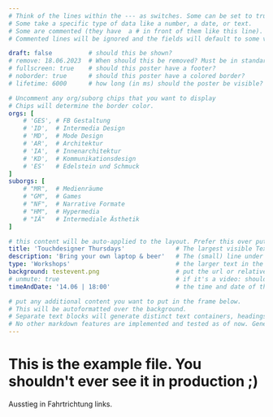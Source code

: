 ```yaml
---
# Think of the lines within the --- as switches. Some can be set to true or false like a light switch
# Some take a specific type of data like a number, a date, or text.
# Some are commented (they have  a # in front of them like this line). Remove the # to make them do something.
# Commented lines will be ignored and the fields will default to some value defined in code. 

draft: false          # should this be shown?
# remove: 18.06.2023  # When should this be removed? Must be in standard german date format (dd.mm.yyyy)
# fullscreen: true    # should this poster have a footer? 
# noborder: true      # should this poster have a colored border?
# lifetime: 6000      # how long (in ms) should the poster be visible?

# Uncomment any org/suborg chips that you want to display
# Chips will determine the border color.
orgs: [ 
    # 'GES', # FB Gestaltung
    # 'ID',  # Intermedia Design
    # 'MD',  # Mode Design
    # 'AR',  # Architektur
    # 'IA',  # Innenarchitektur
    # 'KD',  # Kommunikationsdesign
    # 'ES'   # Edelstein und Schmuck
]
suborgs: [
    # "MR",  # Medienräume
    # "GM",  # Games
    # "NF",  # Narrative Formate
    # "HM",  # Hypermedia
    # "IÄ"   # Intermediale Ästhetik
]

# this content will be auto-applied to the layout. Prefer this over putting info in the markdown!
title: 'Touchdesigner Thursdays'              # The largest visible Text in the Footer
description: 'Bring your own laptop & beer'   # The (small) line under the title
type: 'Workshops'                             # the larger text in the bottom left. 
background: testevent.png                     # put the url or relative path of any image or video file you want to use as the background. Prefer small files!
# unmute: true                                # if it's a video: should the video sound be played? Try to avoid. 
timeAndDate: '14.06 | 18:00'                  # the time and date of the event, will be displayed top right over the background. Choose any formatting. I recommend dd.mm | hh.mm

# put any additional content you want to put in the frame below.
# This will be autoformatted over the background.
# Separate text blocks will generate distinct text containers, headings (prefix the line with `# ` for H1, `## ` for H2 and so on, mind the space after #) will be rendered as large text.
# No other markdown features are implemented and tested as of now. General styling (bold, italic, etc.) might work. 
---
```

# This is the example file. You shouldn't ever see it in production ;)

Ausstieg in Fahrtrichtung links.
